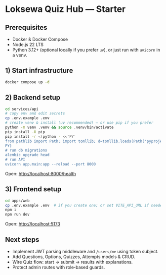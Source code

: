 # Loksewa Quiz Hub — Starter

## Prerequisites
- Docker & Docker Compose
- Node.js 22 LTS
- Python 3.12+ (optional locally if you prefer `uv`), or just run with `uvicorn` in a venv.

## 1) Start infrastructure
```bash
docker compose up -d
```

## 2) Backend setup

```bash
cd services/api
# copy env and edit secrets
cp .env.example .env
# create venv & install (uv recommended) — or use pip if you prefer
python -m venv .venv && source .venv/bin/activate
pip install -U pip
pip install -r <(python - <<'PY'
from pathlib import Path; import tomllib; d=tomllib.loads(Path('pyproject.toml').read_text()); print('\n'.join(d['project']['dependencies']))
PY)
# run db migrations
alembic upgrade head
# run API
uvicorn app.main:app --reload --port 8000
```

Open: [http://localhost:8000/health](http://localhost:8000/health)

## 3) Frontend setup

```bash
cd apps/web
cp .env.example .env  # if you create one; or set VITE_API_URL if needed
npm i
npm run dev
```

Open: [http://localhost:5173](http://localhost:5173)

## Next steps

* Implement JWT parsing middleware and `/users/me` using token subject.
* Add Questions, Options, Quizzes, Attempts models & CRUD.
* Wire Quiz flow: start → submit → results with explanations.
* Protect admin routes with role-based guards.

```
